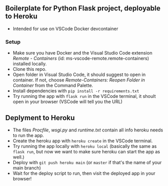 ## Boilerplate for Python Flask project, deployable to Heroku

- Intended for use on VSCode Docker devcontainer

### Setup
- Make sure you have Docker and the Visual Studio Code extension _Remote - Containers_ (id: ms-vscode-remote.remote-containers) installed locally.
- Clone this repo.
- Open folder in Visual Studio Code, it should suggest to open in container. If not, choose _Remote-Containers: Reopen Folder in Container_ from the Command Palette.
- Install dependencies with `pip install -r requirements.txt`
- Try running the app with `flask run` in the VSCode terminal, it shoult open in your browser (VSCode will tell you the URL)

## Deplyment to Heroku
- The files _Procfile_, _wsgi.py_ and _runtime.txt_ contain all info heroku needs to run the app.
- Create the heroku app with `heroku create` in the VSCode terminal.
- Try running the app locally  with `heroku local` (basically the same as `flask run`, but now we want to make sure heroku can start the app as well.)
- Deploy with `git push heroku main` (or `master` if that's the name of your main branch)
- Wait for the deploy script to run, then visit the deployed app in your browser!